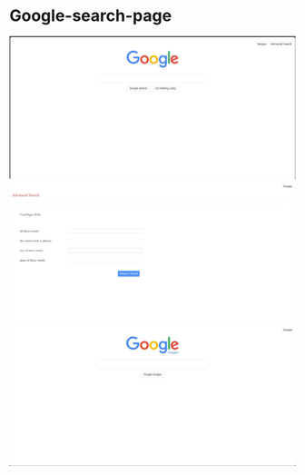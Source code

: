 # Google-search-page
![Google Search Page](google%20search%20page.jpg)
![Google Advanced Search](google%20advanced%20search.jpg)
![Google Images](google%20images.jpg)



